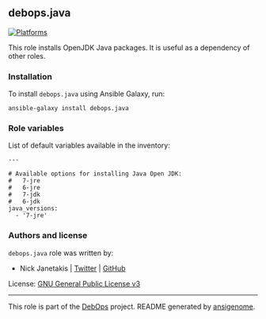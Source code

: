 ## debops.java
[![Platforms](http://img.shields.io/badge/platforms-debian%20|%20ubuntu-lightgrey.svg)](#)


This role installs OpenJDK Java packages. It is useful as a dependency of
other roles.



### Installation

To install `debops.java` using Ansible Galaxy, run:

    ansible-galaxy install debops.java


### Role variables

List of default variables available in the inventory:

    ---
    
    # Available options for installing Java Open JDK:
    #   7-jre
    #   6-jre
    #   7-jdk
    #   6-jdk
    java_versions:
      - '7-jre'





### Authors and license

`debops.java` role was written by:

- Nick Janetakis | [Twitter](https://twitter.com/nickjanetakis) | [GitHub](https://github.com/nickjj)


License: [GNU General Public License v3](https://tldrlegal.com/license/gnu-general-public-license-v3-(gpl-3))


***

This role is part of the [DebOps](http://debops.org/) project. README generated by [ansigenome](https://github.com/nickjj/ansigenome/).

